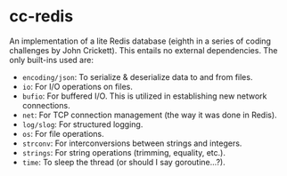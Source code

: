 # cc-redis

An implementation of a lite Redis database (eighth in a series of coding challenges by John Crickett). This entails no external dependencies. The only built-ins used are:
- `encoding/json`: To serialize & deserialize data to and from files.
- `io`: For I/O operations on files.
- `bufio`: For buffered I/O. This is utilized in establishing new network connections.
- `net`: For TCP connection management (the way it was done in Redis).
- `log/slog`: For structured logging.
- `os`: For file operations.
- `strconv`: For interconversions between strings and integers.
- `strings`: For string operations (trimming, equality, etc.).
- `time`: To sleep the thread (or should I say goroutine...?).


